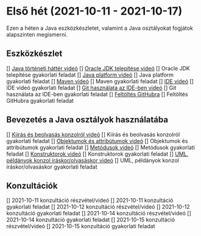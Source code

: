 # Első hét (2021-10-11 - 2021-10-17)

Ezen a héten a Java eszközkészletet, valamint 
a Java osztályokat fogjátok alapszinten megismerni.

## Eszközkészlet

[] [Java történeti háttér videó](https://e-learning.training360.com/courses/take/java-se-alapok-java-nyelvi-elemek/lessons/10709755-java-torteneti-hatter)
[] [Oracle JDK telepítése videó](https://e-learning.training360.com/courses/take/java-se-alapok-java-nyelvi-elemek/lessons/17495660-oracle-jdk-telepitese)
[] Oracle JDK telepítése gyakorlati feladat
[] [Java platform videó](https://e-learning.training360.com/courses/take/java-se-alapok-java-nyelvi-elemek/lessons/10709636-java-platform)
[] Java platform gyakorlati feladat
[] [Maven videó](https://e-learning.training360.com/courses/take/java-se-alapok-java-nyelvi-elemek/lessons/10709790-maven)
[] Maven gyakorlati feladat
[] [IDE videó](https://e-learning.training360.com/courses/take/java-se-alapok-java-nyelvi-elemek/lessons/10709791-ide)
[] IDE videó gyakorlati feladat
[] [Git használata az IDE-ben videó](https://e-learning.training360.com/courses/take/java-se-alapok-java-nyelvi-elemek/lessons/10709754-git-hasznalata-az-ide-ben)
[] Git használata az IDE-ben gyakorlati feladat
[] [Feltöltés GitHubra](https://e-learning.training360.com/courses/take/java-se-alapok-java-nyelvi-elemek/lessons/17606463-feltoltes-githubra)
[] Feltöltés GitHubra gyakorlati feladat

## Bevezetés a Java osztályok használatába

[] [Kiírás és beolvasás konzolról videó](https://e-learning.training360.com/courses/take/java-se-alapok-java-nyelvi-elemek/lessons/10709894-kiiras-es-beolvasas-konzolrol)
[] Kiírás és beolvasás konzolról gyakorlati feladat
[] [Objektumok és attribútumok videó](https://e-learning.training360.com/courses/take/java-se-alapok-java-nyelvi-elemek/lessons/10709892-objektumok-es-attributumok)
[] Objektumok és attribútumok gyakorlati feladat
[] [Metódusok videó](https://e-learning.training360.com/courses/take/java-se-alapok-java-nyelvi-elemek/lessons/10709890-metodusok)
[] Metódusok gyakorlati feladat
[] [Konstruktorok videó](https://e-learning.training360.com/courses/take/java-se-alapok-java-nyelvi-elemek/lessons/10709840-konstruktorok)
[] Konstruktorok gyakorlati feladat
[] [UML, példányok konzol íráskor/olvasáskor videó](https://e-learning.training360.com/courses/take/java-se-alapok-java-nyelvi-elemek/lessons/10709862-uml-peldanyok-konzol-iraskor-olvasaskor)
[] UML, példányok konzol íráskor/olvasáskor gyakorlati feladat

## Konzultációk

[] 2021-10-11 konzultáció részvétel/videó
[] 2021-10-11 konzultáció gyakorlati feladat
[] 2021-10-12 konzultáció részvétel/videó
[] 2021-10-12 konzultáció gyakorlati feladat
[] 2021-10-14 konzultáció részvétel/videó
[] 2021-10-14 konzultáció gyakorlati feladat
[] 2021-10-15 konzultáció részvétel/videó
[] 2021-10-15 konzultáció gyakorlati feladat